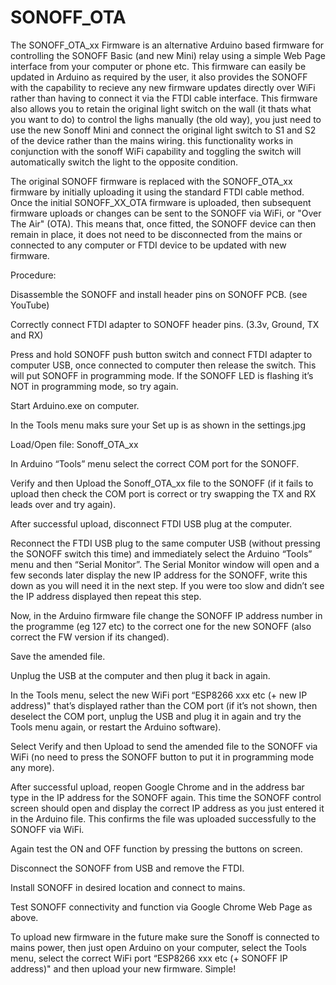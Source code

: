 # SONOFF_OTA
The SONOFF_OTA_xx  Firmware is an alternative Arduino based firmware for controlling the SONOFF Basic (and new Mini) relay using a simple Web Page interface from your computer or phone etc.  This firmware can easily be updated in Arduino as required by the user, it also provides the SONOFF with the capability to recieve any new firmware updates directly over WiFi rather than having to connect it via the FTDI cable interface.  This firmware also allows you to retain the original light switch on the wall (it thats what you want to do) to control the lighs manually (the old way), you just need to use the new Sonoff Mini and connect the original light switch to S1 and S2 of the device rather than the mains wiring.  this functionality works in conjunction with the sonoff WiFi capability and toggling the switch will automatically switch the light to the opposite condition.

The original SONOFF firmware is replaced with the SONOFF_OTA_xx firmware by initially uploading it using the standard FTDI cable method.
Once the initial SONOFF_XX_OTA firmware is uploaded, then subsequent firmware uploads or changes can be sent to the SONOFF via WiFi, or "Over The Air" (OTA).  This means that, once fitted, the SONOFF device can then remain in place, it does not need to be disconnected from the mains or connected to any computer or FTDI device to be updated with new firmware.

Procedure:

Disassemble the SONOFF and install header pins on SONOFF PCB. (see YouTube)

Correctly connect FTDI adapter to SONOFF header pins. (3.3v, Ground, TX and RX)

Press and hold SONOFF push button switch and connect FTDI adapter to computer USB, once connected to computer then release the switch.  This will put SONOFF in programming mode.  If the SONOFF LED is flashing it’s NOT in programming mode, so try again.

Start Arduino.exe on computer.

In the Tools menu maks sure your Set up is as shown in the settings.jpg

Load/Open file: Sonoff_OTA_xx

In Arduino “Tools” menu select the correct COM port for the SONOFF.

Verify and then Upload the Sonoff_OTA_xx file to the SONOFF (if it fails to upload then check the COM port is correct or try swapping the TX and RX leads over and try again).

After successful upload, disconnect FTDI USB plug at the computer.

Reconnect the FTDI USB plug to the same computer USB (without pressing the SONOFF switch this time) and immediately select the Arduino “Tools” menu and then “Serial Monitor”.  The Serial Monitor window will open and a few seconds later display the new IP address for the SONOFF, write this down as you will need it in the next step. If you were too slow and didn’t see the IP address displayed then repeat this step.

Now, in the Arduino firmware file change the SONOFF IP address number in the programme (eg 127 etc) to the correct one for the new SONOFF (also correct the FW version if its changed).

Save the amended file.

Unplug the USB at the computer and then plug it back in again.

In the Tools menu, select the new WiFi port “ESP8266 xxx etc (+ new IP address)" that’s displayed rather than the COM port (if it’s not shown, then deselect the COM port, unplug the USB and plug it in again and try the Tools menu again, or restart the Arduino software).

Select Verify and then Upload to send the amended file to the SONOFF via WiFi (no need to press the SONOFF button to put it in programming mode any more).

After successful upload, reopen Google Chrome and in the address bar type in the IP address for the SONOFF again.  This time the SONOFF control screen should open and display the correct IP address as you just entered it in the Arduino file.  This confirms the file was uploaded successfully to the SONOFF via WiFi. 

Again test the ON and OFF function by pressing the buttons on screen. 

Disconnect the SONOFF from USB and remove the FTDI.

Install SONOFF in desired location and connect to mains.

Test SONOFF connectivity and function via Google Chrome Web Page as above.

To upload new firmware in the future make sure the Sonoff is connected to mains power, then just open Arduino on your computer, select  the Tools menu, select the correct WiFi port “ESP8266 xxx etc (+ SONOFF IP address)" and then upload your new firmware. Simple!
